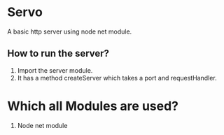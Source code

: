 # Servo
A basic http server using node net module.

## How to run the server?
1. Import the server module.
2. It has a method createServer which takes a port and requestHandler.

# Which all Modules are used?
1. Node net module